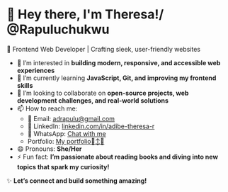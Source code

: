 # 👋 Hey there, I'm Theresa!/ @Rapuluchukwu
🚀 Frontend Web Developer | Crafting sleek, user-friendly websites  

- 👀 I’m interested in **building modern, responsive, and accessible web experiences**  
- 🌱 I’m currently learning **JavaScript, Git, and improving my frontend skills**  
- 💞️ I’m looking to collaborate on **open-source projects, web development challenges, and real-world solutions**  
- 📫 How to reach me:  
  - 📩 Email: [adrapulu@gmail.com](mailto:adrapulu@gmail.com)  
  - 🔗 LinkedIn: [linkedin.com/in/adibe-theresa-r](https://www.linkedin.com/in/adibe-theresa-r)  
  - 📱 WhatsApp: [Chat with me](https://wa.me/2348148091692)
  - Portfolio: [My portfolio🙂‍↕️😁](https://rapuluchukwu.github.io/My-Portifolio/ )
- 😄 Pronouns: **She/Her**  
- ⚡ Fun fact: **I’m passionate about reading books and diving into new topics that spark my curiosity!**  

✨ **Let’s connect and build something amazing!**


<!---
Rapuluchukwu/Rapuluchukwu is a ✨ special ✨ repository because its `README.md` (this file) appears on your GitHub profile.
You can click the Preview link to take a look at your changes.
--->
